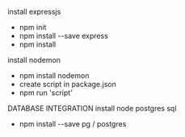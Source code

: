 install expressjs
- npm init
- npm install --save express
- npm install

install nodemon
- npm install nodemon
- create script in package.json
- npm run 'script'

DATABASE INTEGRATION
install node postgres sql
- npm install --save pg / postgres

